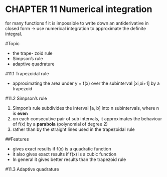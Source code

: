 CHAPTER 11 Numerical integration
=====


for many functions f it is impossible to write down an antiderivative in closed form -> use numerical integration to approximate the definite integral.

#Topic
- the trape- zoid rule
- Simpson’s rule
- adaptive quadrature

#11.1 Trapezoidal rule- approximating the area under y = f(x) over the subinterval [xi,xi+1] by a trapezoid

#11.2 Simpson’s rule
1. Simpon’s rule subdivides the interval [a, b] into n subintervals, where n is **even**
2. on each consecutive pair of sub intervals, it approximates the behaviour of f(x) by a **parabola** (polynomial of degree 2)
3. rather than by the straight lines used in the trapezoidal rule

##Features
- gives exact results if f(x) is a quadratic function
- it also gives exact results if f(x) is a cubic function
- In general it gives better results than the trapezoid rule

#11.3 Adaptive quadrature
